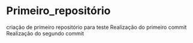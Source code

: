 # Primeiro_repositório
 criação de primeiro repositório para teste
    Realização do primeiro commit
    Realização do segundo commit
    